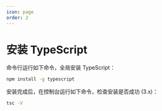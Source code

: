 ```yaml
---
icon: page
order: 2
---
```


# 安装 TypeScript

命令行运行如下命令，全局安装 TypeScript：

```bash
npm install -g typescript
```

安装完成后，在控制台运行如下命令，检查安装是否成功 (3.x)：

```bash
tsc -V
```
